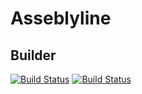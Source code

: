 # Asseblyline
## Builder

[![Build Status](https://travis-ci.org/assemblyline/builder.svg?branch=master)](https://travis-ci.org/assemblyline/builder)
[![Build Status](https://semaphoreci.com/api/v1/projects/ff6f58ca-ac9f-49cf-8f83-70d5c0816790/599230/badge.svg)](https://semaphoreci.com/assemblyline/builder)
